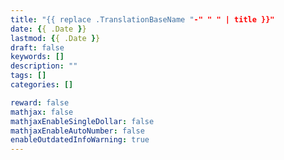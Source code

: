 ```yaml
---
title: "{{ replace .TranslationBaseName "-" " " | title }}"
date: {{ .Date }}
lastmod: {{ .Date }}
draft: false
keywords: []
description: ""
tags: []
categories: []

reward: false
mathjax: false
mathjaxEnableSingleDollar: false
mathjaxEnableAutoNumber: false
enableOutdatedInfoWarning: true
---
```

